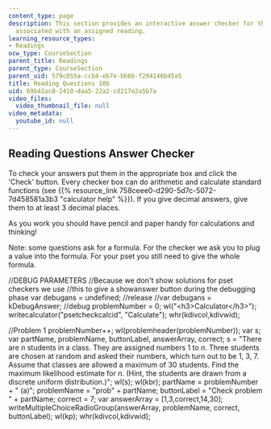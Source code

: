 ```yaml
---
content_type: page
description: This section provides an interactive answer checker for the reading questions
  associated with an assigned reading.
learning_resource_types:
- Readings
ocw_type: CourseSection
parent_title: Readings
parent_type: CourseSection
parent_uid: 579c055a-ccb4-eb7e-bb6b-f294146b45a5
title: Reading Questions 10b
uid: 69b42ac0-2410-daa5-22a2-cd217e2a5b7a
video_files:
  video_thumbnail_file: null
video_metadata:
  youtube_id: null
---
```


Reading Questions Answer Checker
--------------------------------

To check your answers put them in the appropriate box and click the 'Check' button. Every checker box can do arithmetic and calculate standard functions (see {{% resource_link 758ceee0-d290-5d7c-5072-7d458581a3b3 "calculator help" %}}). If you give decimal answers, give them to at least 3 decimal places.

As you work you should have pencil and paper handy for calculations and thinking!

Note: some questions ask for a formula. For the checker we ask you to plug a value into the formula. For your pset you still need to give the whole formula.

//DEBUG PARAMETERS //Because we don't show solutions for pset checkers we use //this to give a showanswer button during the debugging phase var debugans = undefined; //release //var debugans = kDebugAnswer; //debug problemNumber = 0; wl("\<h3>Calculator\</h3>"); writecalculator("psetcheckcalcid", "Calculate"); whr(kdivcol,kdivwid);

//Problem 1 problemNumber++; wl(problemheader(problemNumber)); var s; var partName, problemName, buttonLabel, answerArray, correct; s = "There are $n$ students in a class. They are assigned numbers 1 to $n$. Three students are chosen at random and asked their numbers, which turn out to be 1, 3, 7. Assume that classes are allowed a maximum of 30 students. Find the maximum likelihood estimate for $n$. (Hint, the students are drawn from a discrete uniform distribution.)"; wl(s); wl(kbr); partName = problemNumber + " (a)"; problemName = "prob" + partName; buttonLabel = "Check problem " + partName; correct = 7; var answerArray = \[1,3,correct,14,30\]; writeMultipleChoiceRadioGroup(answerArray, problemName, correct, buttonLabel); wl(kp); whr(kdivcol,kdivwid);